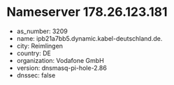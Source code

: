 # Nameserver 178.26.123.181

* as_number: 3209
* name: ipb21a7bb5.dynamic.kabel-deutschland.de.
* city: Reimlingen
* country: DE
* organization: Vodafone GmbH
* version: dnsmasq-pi-hole-2.86
* dnssec: false

